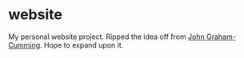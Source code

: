 # website
My personal website project. Ripped the idea off from [John Graham-Cumming](https://www.jgc.org). Hope to expand upon it. 

